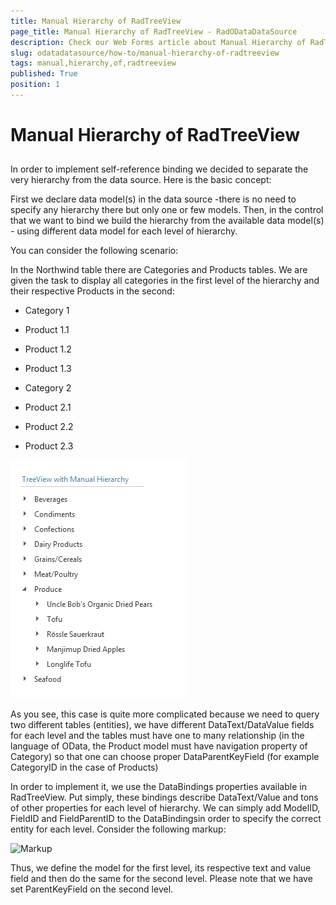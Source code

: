 ```yaml
---
title: Manual Hierarchy of RadTreeView
page_title: Manual Hierarchy of RadTreeView - RadODataDataSource
description: Check our Web Forms article about Manual Hierarchy of RadTreeView.
slug: odatadatasource/how-to/manual-hierarchy-of-radtreeview
tags: manual,hierarchy,of,radtreeview
published: True
position: 1
---
```


# Manual Hierarchy of RadTreeView



## 

In order to implement self-reference binding we decided to separate the very hierarchy from the data source. Here is the basic concept:

First we declare data model(s) in the data source -there is no need to specify any hierarchy there but only one or few models. Then, in the control that we want to bind we build the hierarchy from the available data model(s) - using different data model for each level of hierarchy.

You can consider the following scenario:

In the Northwind table there are Categories and Products tables. We are given the task to display all categories in the first level of the hierarchy and their respective Products in the second:

* Category 1

* Product 1.1

* Product 1.2

* Product 1.3

* Category 2

* Product 2.1

* Product 2.2

* Product 2.3

![Preview](images/odatadatasource-manual-binding-preview.png)

As you see, this case is quite more complicated because we need to query two different tables (entities), we have different DataText/DataValue fields for each level and the tables must have one to many relationship (in the language of OData, the Product model must have navigation property of Category) so that one can choose proper DataParentKeyField (for example CategoryID in the case of Products)

In order to implement it, we use the DataBindings properties available in RadTreeView. Put simply, these bindings describe DataText/Value and tons of other properties for each level of hierarchy. We can simply add ModelID, FieldID and FieldParentID to the DataBindingsin order to specify the correct entity for each level. Consider the following markup:

![Markup](images/odatadatasource-treeview-markup.png)

Thus, we define the model for the first level, its respective text and value field and then do the same for the second level. Please note that we have set ParentKeyField on the second level.
